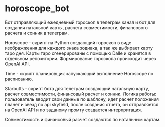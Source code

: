 # horoscope_bot
Бот отправляющий ежедневный гороскоп в телеграм канал и бот для создания натальной карты, расчета совместимости, финансового расчета и сонник в телеграм.

Horoscope - скрипт на Python создающий гороскоп в виде изображжения для каждого знака зодиака, а так же выбирает карту таро дня. Карты таро сгенерированы с помощью Dalle и хранятся в отдельном репозитории. Формирование гороскопа происходит через OpenAI API.

Time - скрипт планировщик запускающий выполнение Horoscope по расписанию.

Starbutts - скрипт бота для телеграм создающий натальную карту, расчет совместимости, финансовый расчет и сонник. Логика работы: пользователь вводит свои данные по шаблону, идет расчет положения планет и звезд по api skyfield, после создания отчета, он отправляется на OpenAI API и по заданому промту создается интерпритация. 

Совместимость и финансовый расчет создаются по натальным картам.


